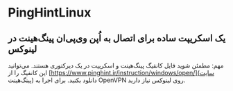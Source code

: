 # PingHintLinux
## یک اسکریپت ساده برای اتصال به اُپن وی‌پی‌ان پینگ‌هینت در لینوکس

مهم: مطمئن شوید فایل کانفیگ پینگ‌هینت و اسکریپت در یک دیرکتوری هستند.
می‌توانید این کانفیگ را از [https://www.pinghint.ir/instruction/windows/open/](سایت پینگ‌هینت) دانلود بکنید.
برای اجرا به OpenVPN روی لینوکس نیاز دارید.

